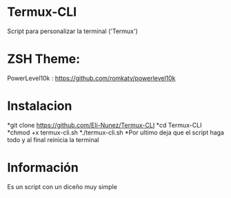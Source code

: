 # Termux-CLI
Script para personalizar la terminal ('Termux')

# ZSH Theme:
PowerLevel10k : https://github.com/romkatv/powerlevel10k

# Instalacion
*git clone https://github.com/Eli-Nunez/Termux-CLI
*cd Termux-CLI
*chmod +x termux-cli.sh
*./termux-cli.sh
*Por ultimo deja que el script haga todo y al final reinicia la terminal

# Información
Es un script con un diceño muy simple
